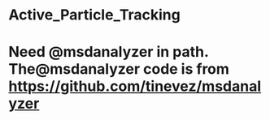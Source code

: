 # Active_Particle_Tracking
# Need @msdanalyzer in path. The@msdanalyzer code is from https://github.com/tinevez/msdanalyzer 
